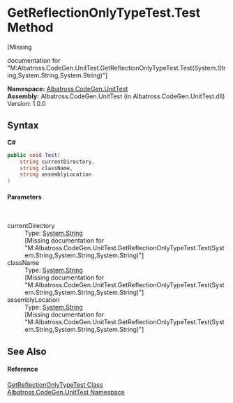 # GetReflectionOnlyTypeTest.Test Method 
 

\[Missing <summary> documentation for "M:Albatross.CodeGen.UnitTest.GetReflectionOnlyTypeTest.Test(System.String,System.String,System.String)"\]

**Namespace:**&nbsp;<a href="N_Albatross_CodeGen_UnitTest.md">Albatross.CodeGen.UnitTest</a><br />**Assembly:**&nbsp;Albatross.CodeGen.UnitTest (in Albatross.CodeGen.UnitTest.dll) Version: 1.0.0

## Syntax

**C#**<br />
``` C#
public void Test(
	string currentDirectory,
	string className,
	string assemblyLocation
)
```


#### Parameters
&nbsp;<dl><dt>currentDirectory</dt><dd>Type: <a href="http://msdn2.microsoft.com/en-us/library/s1wwdcbf" target="_blank">System.String</a><br />\[Missing <param name="currentDirectory"/> documentation for "M:Albatross.CodeGen.UnitTest.GetReflectionOnlyTypeTest.Test(System.String,System.String,System.String)"\]</dd><dt>className</dt><dd>Type: <a href="http://msdn2.microsoft.com/en-us/library/s1wwdcbf" target="_blank">System.String</a><br />\[Missing <param name="className"/> documentation for "M:Albatross.CodeGen.UnitTest.GetReflectionOnlyTypeTest.Test(System.String,System.String,System.String)"\]</dd><dt>assemblyLocation</dt><dd>Type: <a href="http://msdn2.microsoft.com/en-us/library/s1wwdcbf" target="_blank">System.String</a><br />\[Missing <param name="assemblyLocation"/> documentation for "M:Albatross.CodeGen.UnitTest.GetReflectionOnlyTypeTest.Test(System.String,System.String,System.String)"\]</dd></dl>

## See Also


#### Reference
<a href="T_Albatross_CodeGen_UnitTest_GetReflectionOnlyTypeTest.md">GetReflectionOnlyTypeTest Class</a><br /><a href="N_Albatross_CodeGen_UnitTest.md">Albatross.CodeGen.UnitTest Namespace</a><br />